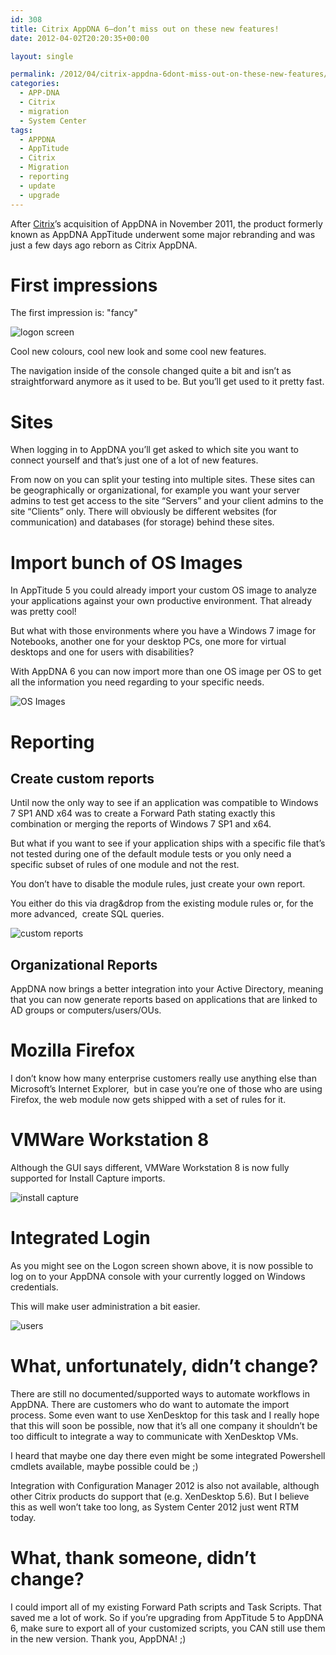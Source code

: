 ```yaml
---
id: 308
title: Citrix AppDNA 6–don’t miss out on these new features!
date: 2012-04-02T20:20:35+00:00

layout: single

permalink: /2012/04/citrix-appdna-6dont-miss-out-on-these-new-features/
categories:
  - APP-DNA
  - Citrix
  - migration
  - System Center
tags:
  - APPDNA
  - AppTitude
  - Citrix
  - Migration
  - reporting
  - update
  - upgrade
---
```

After [Citrix](http://www.citrix.com)’s acquisition of AppDNA in November 2011, the product formerly known as AppDNA AppTitude underwent some major rebranding and was just a few days ago reborn as Citrix AppDNA.

# First impressions

The first impression is: "fancy"

![logon screen](/media/2012/04/logon_screen.jpg "logon_screen")

Cool new colours, cool new look and some cool new features.

The navigation inside of the console changed quite a bit and isn’t as straightforward anymore as it used to be. But you’ll get used to it pretty fast.

# Sites

When logging in to AppDNA you’ll get asked to which site you want to connect yourself and that’s just one of a lot of new features.

From now on you can split your testing into multiple sites. These sites can be geographically or organizational, for example you want your server admins to test get access to the site “Servers” and your client admins to the site “Clients” only. There will obviously be different websites (for communication) and databases (for storage) behind these sites.

# Import bunch of OS Images

In AppTitude 5 you could already import your custom OS image to analyze your applications against your own productive environment. That already was pretty cool!

But what with those environments where you have a Windows 7 image for Notebooks, another one for your desktop PCs, one more for virtual desktops and one for users with disabilities?

With AppDNA 6 you can now import more than one OS image per OS to get all the information you need regarding to your specific needs.

![OS Images](/media/2012/04/OS_images.jpg "OS_images")

# Reporting

## Create custom reports

Until now the only way to see if an application was compatible to Windows 7 SP1 AND x64 was to create a Forward Path stating exactly this combination or merging the reports of Windows 7 SP1 and x64.

But what if you want to see if your application ships with a specific file that’s not tested during one of the default module tests or you only need a specific subset of rules of one module and not the rest.

You don’t have to disable the module rules, just create your own report.

You either do this via drag&drop from the existing module rules or, for the more advanced,  create SQL queries.

![custom reports](/media/2012/04/custom_reports.jpg "custom_reports")

## Organizational Reports

AppDNA now brings a better integration into your Active Directory, meaning that you can now generate reports based on applications that are linked to AD groups or computers/users/OUs.

# Mozilla Firefox

I don’t know how many enterprise customers really use anything else than Microsoft’s Internet Explorer,  but in case you’re one of those who are using Firefox, the web module now gets shipped with a set of rules for it.

# VMWare Workstation 8

  Although the GUI says different, VMWare Workstation 8 is now fully supported for Install Capture imports.


![install capture](/media/2012/04/install_capture.jpg "install_capture")

# Integrated Login

As you might see on the Logon screen shown above, it is now possible to log on to your AppDNA console with your currently logged on Windows credentials.

This will make user administration a bit easier.

![users](/media/2012/04/users.jpg "users")

# What, unfortunately, didn’t change?

There are still no documented/supported ways to automate workflows in AppDNA. There are customers who do want to automate the import process. Some even want to use XenDesktop for this task and I really hope that this will soon be possible, now that it’s all one company it shouldn’t be too difficult to integrate a way to communicate with XenDesktop VMs.

I heard that maybe one day there even might be some integrated Powershell cmdlets available, maybe possible could be ;)

Integration with Configuration Manager 2012 is also not available, although other Citrix products do support that (e.g. XenDesktop 5.6). But I believe this as well won’t take too long, as System Center 2012 just went RTM today.

# What, thank someone, didn’t change?

I could import all of my existing Forward Path scripts and Task Scripts. That saved me a lot of work. So if you’re upgrading from AppTitude 5 to AppDNA 6, make sure to export all of your customized scripts, you CAN still use them in the new version. Thank you, AppDNA! ;)



